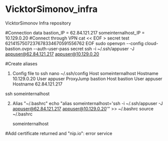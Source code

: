 # VicktorSimonov_infra
VicktorSimonov Infra repository

#Connection data
bastion_IP = 62.84.121.217
someinternalhost_IP = 10.129.0.20
#Сonnect through VPN
cat << EOF > secret
test
6214157507237678334670591556762
EOF
sudo openvpn --config cloud-bastion.ovpn --auth-user-pass secret
ssh -i ~/.ssh/appuser -J appuser@62.84.121.217 appuser@10.129.0.20

#Create aliases
1. Config file to ssh
    nano ~/.ssh/config
    Host someinternalhost
        Hostname 10.129.0.20
        User appuser
        ProxyJump bastion
    Host bastion
        User appuser
        Hostname 62.84.121.217

  ssh someinternalhost

2. Alias "~/.bashrc"
    echo "alias someinternalhost='ssh -i ~/.ssh/appuser -J appuser@62.84.121.217 appuser@10.129.0.20'" >> ~/.bashrc
    source ~/.bashrc


    someinternalhost

#Add certificate returned and "nip.io":
error service
